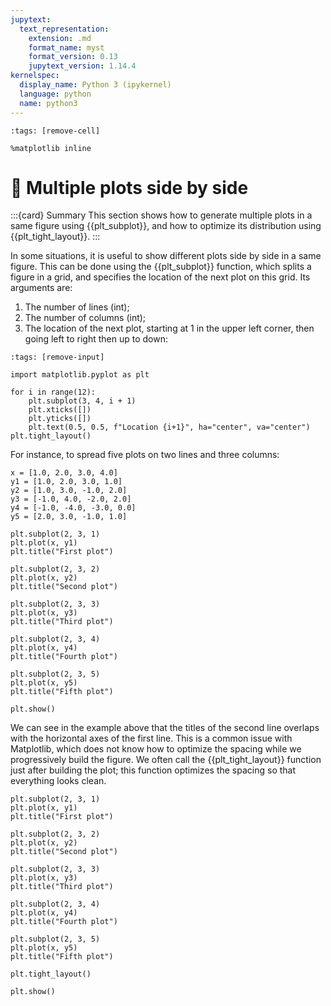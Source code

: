 ```yaml
---
jupytext:
  text_representation:
    extension: .md
    format_name: myst
    format_version: 0.13
    jupytext_version: 1.14.4
kernelspec:
  display_name: Python 3 (ipykernel)
  language: python
  name: python3
---
```


```{code-cell} ipython3
:tags: [remove-cell]

%matplotlib inline
```

# 📖 Multiple plots side by side

:::{card} Summary
This section shows how to generate multiple plots in a same figure using {{plt_subplot}}, and how to optimize its distribution using {{plt_tight_layout}}.
:::

In some situations, it is useful to show different plots side by side in a same figure. This can be done using the {{plt_subplot}} function, which splits a figure in a grid, and specifies the location of the next plot on this grid. Its arguments are:

1. The number of lines (int);
2. The number of columns (int);
3. The location of the next plot, starting at 1 in the upper left corner, then going left to right then up to down:

```{code-cell} ipython3
:tags: [remove-input]

import matplotlib.pyplot as plt

for i in range(12):
    plt.subplot(3, 4, i + 1)
    plt.xticks([])
    plt.yticks([])
    plt.text(0.5, 0.5, f"Location {i+1}", ha="center", va="center")
plt.tight_layout()
```

For instance, to spread five plots on two lines and three columns:

```{code-cell} ipython3
x = [1.0, 2.0, 3.0, 4.0]
y1 = [1.0, 2.0, 3.0, 1.0]
y2 = [1.0, 3.0, -1.0, 2.0]
y3 = [-1.0, 4.0, -2.0, 2.0]
y4 = [-1.0, -4.0, -3.0, 0.0]
y5 = [2.0, 3.0, -1.0, 1.0]

plt.subplot(2, 3, 1)
plt.plot(x, y1)
plt.title("First plot")

plt.subplot(2, 3, 2)
plt.plot(x, y2)
plt.title("Second plot")

plt.subplot(2, 3, 3)
plt.plot(x, y3)
plt.title("Third plot")

plt.subplot(2, 3, 4)
plt.plot(x, y4)
plt.title("Fourth plot")

plt.subplot(2, 3, 5)
plt.plot(x, y5)
plt.title("Fifth plot")

plt.show()
```

We can see in the example above that the titles of the second line overlaps with the horizontal axes of the first line. This is a common issue with Matplotlib, which does not know how to optimize the spacing while we progressively build the figure. We often call the {{plt_tight_layout}} function just after building the plot; this function optimizes the spacing so that everything looks clean.

```{code-cell} ipython3
plt.subplot(2, 3, 1)
plt.plot(x, y1)
plt.title("First plot")

plt.subplot(2, 3, 2)
plt.plot(x, y2)
plt.title("Second plot")

plt.subplot(2, 3, 3)
plt.plot(x, y3)
plt.title("Third plot")

plt.subplot(2, 3, 4)
plt.plot(x, y4)
plt.title("Fourth plot")

plt.subplot(2, 3, 5)
plt.plot(x, y5)
plt.title("Fifth plot")

plt.tight_layout()

plt.show()
```
